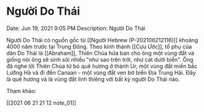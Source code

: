 # Người Do Thái

Date: Jun 19, 2021 9:05 PM
Description: Người Do Thái

Người Do Thái có nguồn gốc từ [[Người Hebrew (P-202106212116)]] khoảng 4000 năm trước tại Trung Đông. Theo kinh thánh [[Cựu Ước]], tổ phụ của dân Do Thái là [[Abraham]], Thiên Chúa hứa ban cho ông một vùng đất và giống nòi ông sẽ sinh sôi nhiều "như sao trên trời, như cát dưới biển". Ông đã nghe lời Thiên Chúa từ bỏ quê hương ở thành Ur, một vùng đất miền bắc Lưỡng Hà và đi đến Canaan - một vùng đất ven bờ biển Địa Trung Hải. Đây là quê hương và là vùng đất linh thiêng với bất kỳ người Do Thái nào.


Tham khảo:

[[2021 06 21 21 12 note_01]]